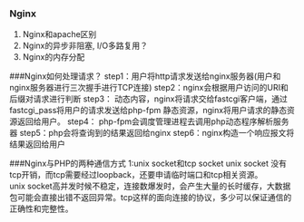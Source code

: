 ### Nginx
1. Nginx和apache区别
2. Nginx的异步非阻塞, I/O多路复用？
3. Nginx的内存分配

###Nginx如何处理请求？
step1：用户将http请求发送给nginx服务器(用户和nginx服务器进行三次握手进行TCP连接)
step2：nginx会根据用户访问的URI和后缀对请求进行判断
step3：
动态内容，nginx将请求交给fastcgi客户端，通过fastcgi_pass将用户的请求发送给php-fpm
静态资源，nginx将用户请求的静态资源返回给用户。
step4： php-fpm会调度管理进程去调用php动态程序解析服务器
step5：php会将查询到的结果返回给nginx
step6：nginx构造一个响应报文将结果返回给用户


###Nginx与PHP的两种通信方式
1:unix socket和tcp socket
unix socket 没有tcp开销，而tcp需要经过loopback，还要申请临时端口和tcp相关资源。  
unix socket高并发时候不稳定，连接数爆发时，会产生大量的长时缓存，大数据包可能会直接出错不返回异常。tcp这样的面向连接的协议，多少可以保证通信的正确性和完整性。  
